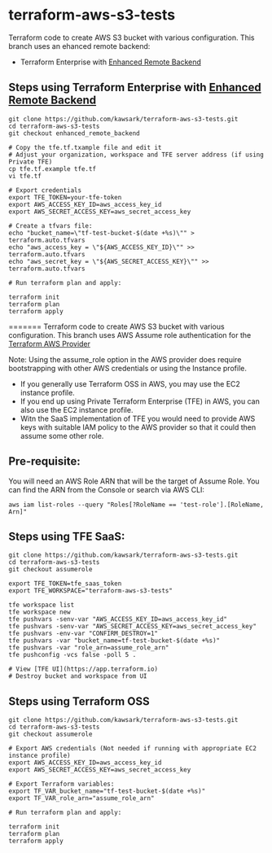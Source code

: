# terraform-aws-s3-tests
Terraform code to create AWS S3 bucket with various configuration. This branch uses an ehanced remote backend:
- Terraform Enterprise with [Enhanced Remote Backend](https://www.terraform.io/docs/backends/types/remote.html)
## Steps using Terraform Enterprise with [Enhanced Remote Backend](https://www.terraform.io/docs/backends/types/remote.html)

```
git clone https://github.com/kawsark/terraform-aws-s3-tests.git
cd terraform-aws-s3-tests
git checkout enhanced_remote_backend

# Copy the tfe.tf.txample file and edit it
# Adjust your organization, workspace and TFE server address (if using Private TFE)
cp tfe.tf.example tfe.tf
vi tfe.tf 

# Export credentials
export TFE_TOKEN=your-tfe-token
export AWS_ACCESS_KEY_ID=aws_access_key_id
export AWS_SECRET_ACCESS_KEY=aws_secret_access_key

# Create a tfvars file:
echo "bucket_name=\"tf-test-bucket-$(date +%s)\"" > terraform.auto.tfvars
echo "aws_access_key = \"${AWS_ACCESS_KEY_ID}\"" >> terraform.auto.tfvars
echo "aws_secret_key = \"${AWS_SECRET_ACCESS_KEY}\"" >> terraform.auto.tfvars

# Run terraform plan and apply:

terraform init
terraform plan 
terraform apply 
```
=======
Terraform code to create AWS S3 bucket with various configuration. This branch uses AWS Assume role authentication for the [Terraform AWS Provider](https://www.terraform.io/docs/providers/aws/#assume-role)

Note: Using the assume_role option in the AWS provider does require bootstrapping with other AWS credentials or using the Instance profile. 
- If you generally use Terraform OSS in AWS, you may use the EC2 instance profile. 
- If you end up using Private Terraform Enterprise (TFE) in AWS, you can also use the EC2 instance profile.
- Witn the SaaS implementation of TFE you would need to provide AWS keys with suitable IAM policy to the AWS provider so that it could then assume some other role.

## Pre-requisite:
You will need an AWS Role ARN that will be the target of Assume Role. You can find the ARN from the Console or search via AWS CLI:
```
aws iam list-roles --query "Roles[?RoleName == 'test-role'].[RoleName, Arn]"
```

## Steps using TFE SaaS:
```
git clone https://github.com/kawsark/terraform-aws-s3-tests.git
cd terraform-aws-s3-tests
git checkout assumerole

export TFE_TOKEN=tfe_saas_token
export TFE_WORKSPACE="terraform-aws-s3-tests"

tfe workspace list
tfe workspace new
tfe pushvars -senv-var "AWS_ACCESS_KEY_ID=aws_access_key_id"
tfe pushvars -senv-var "AWS_SECRET_ACCESS_KEY=aws_secret_access_key"
tfe pushvars -env-var "CONFIRM_DESTROY=1"
tfe pushvars -var "bucket_name=tf-test-bucket-$(date +%s)"
tfe pushvars -var "role_arn=assume_role_arn"
tfe pushconfig -vcs false -poll 5 .

# View [TFE UI](https://app.terraform.io)
# Destroy bucket and workspace from UI
```

## Steps using Terraform OSS
```
git clone https://github.com/kawsark/terraform-aws-s3-tests.git
cd terraform-aws-s3-tests
git checkout assumerole

# Export AWS credentials (Not needed if running with appropriate EC2 instance profile)
export AWS_ACCESS_KEY_ID=aws_access_key_id
export AWS_SECRET_ACCESS_KEY=aws_secret_access_key

# Export Terraform variables:
export TF_VAR_bucket_name="tf-test-bucket-$(date +%s)"
export TF_VAR_role_arn="assume_role_arn"

# Run terraform plan and apply:

terraform init
terraform plan 
terraform apply 
```
